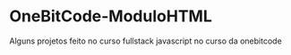 # OneBitCode-ModuloHTML

 Alguns projetos feito no curso fullstack javascript no curso da onebitcode


